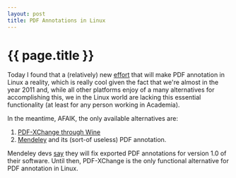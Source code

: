```yaml
---
layout: post
title: PDF Annotations in Linux
---
```


{{ page.title }}
================

Today I found that a (relatively) new [effort](http://www.gnupdf.org) that will make PDF annotation 
in Linux a reality, which is really cool given the fact that we're almost in the year 2011 and, 
while all other platforms enjoy of a many alternatives for accomplishing this, we in the Linux world 
are lacking this essential functionality (at least for any person working in Academia).

In the meantime, AFAIK, the only available alternatives are:

1. [PDF-XChange through Wine][x]
2. [Mendeley][m] and its (sort-of useless) PDF annotation.

Mendeley devs [say][s] they will fix exported PDF annotations for version 1.0 of their software. Until 
then, PDF-XChange is the only functional alternative for PDF annotation in Linux.

[x]: http://www.fsavard.com/flow/2009/03/pdf-annotation-under-linux-with-wine-and-pdf-xchange-viewer/
[m]: http://www.mendeley.org
[s]: http://feedback.mendeley.com/forums/4941-mendeley-feedback/suggestions/323238-pdf-annotations-should-be-synced-and-compatible-?ref=title
